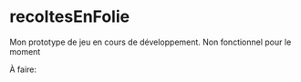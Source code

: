 # recoltesEnFolie
Mon prototype de jeu en cours de développement. Non fonctionnel pour le moment

À faire:
